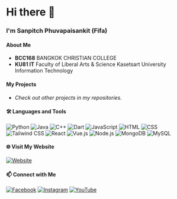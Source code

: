 # Hi there 👋

### I'm Sanpitch Phuvapaisankit (Fifa)

#### About Me
- **BCC168** BANGKOK CHRISTIAN COLLEGE
- **KU81 IT** Faculty of Liberal Arts & Science Kasetsart University Information Technology
  

#### My Projects
- *Check out other projects in my repositories.*

#### 🛠️ Languages and Tools
![Python](https://img.shields.io/badge/Python-%2314354C.svg?style=for-the-badge&logo=python&logoColor=white)
![Java](https://img.shields.io/badge/Java-%23ED8B00.svg?style=for-the-badge&logo=java&logoColor=white)
![C++](https://img.shields.io/badge/C++-%2300599C.svg?style=for-the-badge&logo=c%2B%2B&logoColor=white)
![Dart](https://img.shields.io/badge/Dart-%230175C2.svg?style=for-the-badge&logo=dart&logoColor=white)
![JavaScript](https://img.shields.io/badge/JavaScript-%23F7DF1E.svg?style=for-the-badge&logo=javascript&logoColor=black)
![HTML](https://img.shields.io/badge/HTML5-%23E34F26.svg?style=for-the-badge&logo=html5&logoColor=white)
![CSS](https://img.shields.io/badge/CSS3-%231572B6.svg?style=for-the-badge&logo=css3&logoColor=white)
![Tailwind CSS](https://img.shields.io/badge/Tailwind_CSS-%2338B2AC.svg?style=for-the-badge&logo=tailwind-css&logoColor=white)
![React](https://img.shields.io/badge/React-%2361DAFB.svg?style=for-the-badge&logo=react&logoColor=black)
![Vue.js](https://img.shields.io/badge/Vue.js-%234FC08D.svg?style=for-the-badge&logo=vue.js&logoColor=white)
![Node.js](https://img.shields.io/badge/Node.js-%23339933.svg?style=for-the-badge&logo=node.js&logoColor=white)
![MongoDB](https://img.shields.io/badge/MongoDB-%2347A248.svg?style=for-the-badge&logo=mongodb&logoColor=white)
![MySQL](https://img.shields.io/badge/MySQL-%2300f.svg?style=for-the-badge&logo=mysql&logoColor=white)

#### 🌐 Visit My Website
[![Website](https://img.shields.io/badge/Website-%23000000.svg?style=for-the-badge&logo=Internet-Explorer&logoColor=white)](https://effervescent-bavarois-3f74b3.netlify.app/)

#### 📫 Connect with Me
[![Facebook](https://img.shields.io/badge/Facebook-%231877F2.svg?style=for-the-badge&logo=Facebook&logoColor=white)](https://www.facebook.com/fifa.rock.90)
[![Instagram](https://img.shields.io/badge/Instagram-%23E4405F.svg?style=for-the-badge&logo=Instagram&logoColor=white)](https://www.instagram.com/mooyoungbongkancha/?hl=id)
[![YouTube](https://img.shields.io/badge/YouTube-%23FF0000.svg?style=for-the-badge&logo=YouTube&logoColor=white)](https://www.youtube.com/channel/UC3RbjgmcO_N-HTSRU2cP8Uw)
